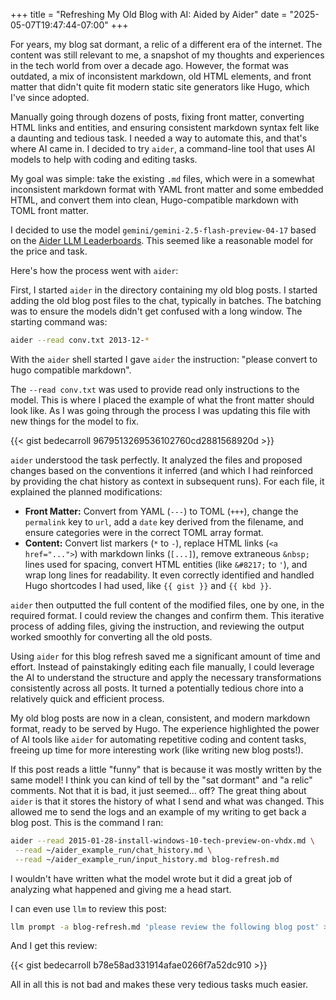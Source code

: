 +++
title = "Refreshing My Old Blog with AI: Aided by Aider"
date = "2025-05-07T19:47:44-07:00"
+++

For years, my blog sat dormant, a relic of a different era of the internet. The
content was still relevant to me, a snapshot of my thoughts and experiences in
the tech world from over a decade ago. However, the format was outdated, a mix
of inconsistent markdown, old HTML elements, and front matter that didn't quite
fit modern static site generators like Hugo, which I've since adopted.

Manually going through dozens of posts, fixing front matter, converting HTML
links and entities, and ensuring consistent markdown syntax felt like a daunting
and tedious task. I needed a way to automate this, and that's where AI came in.
I decided to try `aider`, a command-line tool that uses AI models to help with
coding and editing tasks.

My goal was simple: take the existing `.md` files, which were in a somewhat
inconsistent markdown format with YAML front matter and some embedded HTML, and
convert them into clean, Hugo-compatible markdown with TOML front matter.

I decided to use the model `gemini/gemini-2.5-flash-preview-04-17` based on the
[Aider LLM Leaderboards](https://aider.chat/docs/leaderboards/). This seemed
like a reasonable model for the price and task.

Here's how the process went with `aider`:

First, I started `aider` in the directory containing my old blog posts.
I started adding the old blog post files to the chat,
typically in batches. The batching was to ensure the models didn't get
confused with a long window. The starting command was:

```bash
aider --read conv.txt 2013-12-*
```

With the `aider` shell started I gave `aider` the instruction: "please convert to
hugo compatible markdown".

The `--read conv.txt` was used to provide read only instructions to the model.
This is where I placed the example of what the front matter should look like.
As I was going through the process I was updating this file with new things
for the model to fix.

{{< gist bedecarroll 9679513269536102760cd2881568920d >}}

`aider` understood the task perfectly. It analyzed the files and proposed
changes based on the conventions it inferred (and which I had reinforced by
providing the chat history as context in subsequent runs). For each file, it
explained the planned modifications:

* **Front Matter:** Convert from YAML (`---`) to TOML (`+++`), change the
`permalink` key to `url`, add a `date` key derived from the filename, and ensure
categories were in the correct TOML array format.
* **Content:** Convert list markers (`*` to `-`), replace HTML links (`<a
href="...">`) with markdown links (`[...]`), remove extraneous `&nbsp;` lines
used for spacing, convert HTML entities (like `&#8217;` to `'`), and wrap long
lines for readability. It even correctly identified and handled Hugo shortcodes
I had used, like `{{ gist }}` and `{{ kbd }}`.

`aider` then outputted the full content of the modified files, one by one, in
the required format. I could review the changes and confirm them. This iterative
process of adding files, giving the instruction, and reviewing the output worked
smoothly for converting all the old posts.

Using `aider` for this blog refresh saved me a significant amount of time and
effort. Instead of painstakingly editing each file manually, I could leverage
the AI to understand the structure and apply the necessary transformations
consistently across all posts. It turned a potentially tedious chore into
a relatively quick and efficient process.

My old blog posts are now in a clean, consistent, and modern markdown format,
ready to be served by Hugo. The experience highlighted the power of AI tools
like `aider` for automating repetitive coding and content tasks, freeing up time
for more interesting work (like writing new blog posts!).

If this post reads a little "funny" that is because it was mostly written by
the same model! I think you can kind of tell by the "sat dormant" and "a relic"
comments. Not that it is bad, it just seemed... off? The great thing about
`aider` is that it stores the history of what I send and what was changed. This
allowed me to send the logs and an example of my writing to get back a blog
post. This is the command I ran:

```bash
aider --read 2015-01-28-install-windows-10-tech-preview-on-vhdx.md \
 --read ~/aider_example_run/chat_history.md \
 --read ~/aider_example_run/input_history.md blog-refresh.md
```

I wouldn't have written what the model wrote but it did a great job of analyzing
what happened and giving me a head start.

I can even use `llm` to review this post:

```bash
llm prompt -a blog-refresh.md 'please review the following blog post' > review.txt
```

And I get this review:

{{< gist bedecarroll b78e58ad331914afae0266f7a52dc910 >}}

All in all this is not bad and makes these very tedious tasks much easier.
